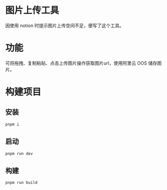 # 图片上传工具

因使用 notion 时提示图片上传空间不足，便写了这个工具。

# 功能
可将拖拽、复制粘贴、点击上传图片操作获取图片url，使用阿里云 OOS 储存图片。

# 构建项目

## 安装
```bash
pnpm i
```

## 启动
```bash
pnpm run dev
```

## 构建
```bash
pnpm run build
```
